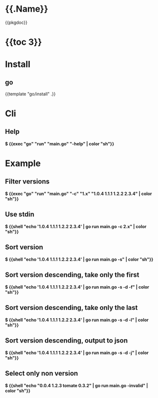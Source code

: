 # {{.Name}}

{{pkgdoc}}

# {{toc 3}}

# Install

## go

{{template "go/install" .}}

# Cli

## Help

#### $ {{exec "go" "run" "main.go" "-help" | color "sh"}}

# Example

## Filter versions

#### $ {{exec "go" "run" "main.go" "-c" "1.x" "1.0.4 1.1.1 1.2.2 2.3.4" | color "sh"}}

## Use stdin

#### $ {{shell "echo '1.0.4 1.1.1 1.2.2 2.3.4' | go run main.go -c 2.x" | color "sh"}}

## Sort version

#### $ {{shell "echo '1.0.4 1.1.1 1.2.2 2.3.4' | go run main.go -s" | color "sh"}}

## Sort version descending, take only the first

#### $ {{shell "echo '1.0.4 1.1.1 1.2.2 2.3.4' | go run main.go -s -d -f" | color "sh"}}

## Sort version descending, take only the last

#### $ {{shell "echo '1.0.4 1.1.1 1.2.2 2.3.4' | go run main.go -s -d -l" | color "sh"}}

## Sort version descending, output to json

#### $ {{shell "echo '1.0.4 1.1.1 1.2.2 2.3.4' | go run main.go -s -d -j" | color "sh"}}

## Select only non version

#### $ {{shell "echo "0.0.4 1.2.3 tomate 0.3.2" | go run main.go -invalid" | color "sh"}}
